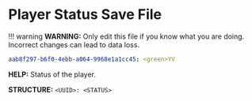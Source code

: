 # Player Status Save File

!!! warning
    **WARNING:** Only edit this file if you know what you are doing. Incorrect changes can lead to data loss.

```yaml
aab8f297-b6f0-4ebb-a064-9968e1a1cc45: <green>YV
```

**HELP:** Status of the player.

**STRUCTURE:** `<UUID>: <STATUS>`
